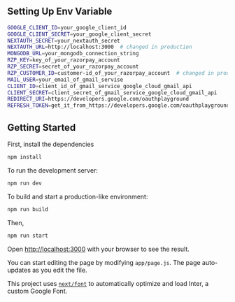 ## Setting Up Env Variable

```bash
GOOGLE_CLIENT_ID=your_google_client_id
GOOGLE_CLIENT_SECRET=your_google_client_secret
NEXTAUTH_SECRET=your_nextauth_secret
NEXTAUTH_URL=http://localhost:3000  # changed in production
MONGODB_URL=your_mongodb_connection_string
RZP_KEY=key_of_your_razorpay_account
RZP_SECRET=secret_of_your_razorpay_account
RZP_CUSTOMER_ID=customer-id_of_your_razorpay_account  # changed in production
MAIL_USER=your_email_of_gmail_servise
CLIENT_ID=client_id_of_gmail_service_google_cloud_gmail_api
CLIENT_SECRET=client_secret_of_gmail_service_google_cloud_gmail_api
REDIRECT_URI=https://developers.google.com/oauthplayground
REFRESH_TOKEN=get_it_from_https://developers.google.com/oauthplayground_with_id,secret_of_Gmail_API
```

## Getting Started

First, install the dependencies

```bash
npm install 
```

To run the development server:

```bash
npm run dev 
```

To  build and start a production-like environment:

```bash
npm run build
```

Then,

```bash
npm run start
```

Open [http://localhost:3000](http://localhost:3000) with your browser to see the result.

You can start editing the page by modifying `app/page.js`. The page auto-updates as you edit the file.

This project uses [`next/font`](https://nextjs.org/docs/basic-features/font-optimization) to automatically optimize and load Inter, a custom Google Font.